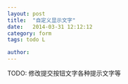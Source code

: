```yaml
---
layout: post
title:  "自定义显示文字"
date:   2014-03-31 12:12:12
category: form
tags: todo L

author: 
---
```


TODO: 修改提交按钮文字各种提示文字等
